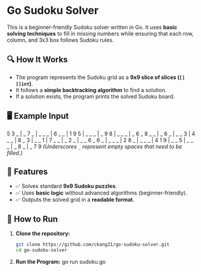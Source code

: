 # Go Sudoku Solver

This is a beginner-friendly Sudoku solver written in Go. It uses **basic solving techniques** to fill in missing numbers while ensuring that each row, column, and 3x3 box follows Sudoku rules.

## 🔍 How It Works
- The program represents the Sudoku grid as a **9x9 slice of slices (`[][]int`)**.
- It follows a **simple backtracking algorithm** to find a solution.
- If a solution exists, the program prints the solved Sudoku board.

## 🖥️ Example Input
5 3 _ | _ 7 _ | _ _ _ | 6 _ _ | 1 9 5 | _ _ _ | _ 9 8 | _ _ _ | _ 6 _
8 _ _ | _ 6 _ | _ _ 3 | 4 _ _ | 8 _ 3 | _ _ 1 | 7 _ _ | _ 2 _ | _ _ 6
_ 6 _ | _ _ _ | 2 8 _ | _ _ _ | 4 1 9 | _ _ 5 | _ _ _ | _ 8 _ | _ 7 9
_(Underscores `_` represent empty spaces that need to be filled.)_

## 🎯 Features
- ✅ Solves standard **9x9 Sudoku puzzles**.
- ✅ Uses **basic logic** without advanced algorithms (beginner-friendly).
- ✅ Outputs the solved grid in a **readable format**.

## 🚀 How to Run
1. **Clone the repository:**
   ```sh
   git clone https://github.com/ckang21/go-sudoku-solver.git
   cd go-sudoku-solver
2. **Run the Program:**
    go run sudoku.go
